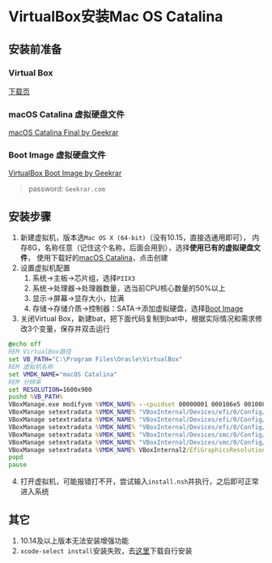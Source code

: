 # VirtualBox安装Mac OS Catalina

## 安装前准备

### Virtual Box

[下载页](https://www.virtualbox.org/wiki/Downloads)

### macOS Catalina 虚拟硬盘文件

[macOS Catalina Final by Geekrar](https://drive.google.com/drive/folders/1Odu1gu4cdMU0HNw8QztrR_fvYlmcNSLt)

### Boot Image 虚拟硬盘文件

[VirtualBox Boot Image by Geekrar](https://drive.google.com/drive/folders/1xcTmJOBc9dZQMySYgW_TNpjd2YY6WV0s)

> password: `Geekrar.com`

## 安装步骤

1. 新建虚拟机，版本选`Mac OS X (64-bit)`（没有10.15，直接选通用即可），
   内存8G，名称任意（记住这个名称，后面会用到），选择**使用已有的虚拟硬盘文件**，
   使用下载好的[macOS Catalina](#macos-catalina-虚拟硬盘文件)，点击创建
2. 设置虚拟机配置
   1. 系统->主板->芯片组，选择`PIIX3`
   2. 系统->处理器->处理器数量，选当前CPU核心数量的50%以上
   3. 显示->屏幕->显存大小，拉满
   4. 存储->存储介质->控制器：SATA->添加虚拟硬盘，选择[Boot Image](#boot-image-虚拟硬盘文件)
3. 关闭Virtual Box，新建bat，把下面代码复制到bat中，根据实际情况和需求修改3个变量，保存并双击运行
```bat
@echo off
REM VirtualBox路径
set VB_PATH="C:\Program Files\Oracle\VirtualBox"
REM 虚拟机名称
set VMDK_NAME="macOS Catalina"
REM 分辨率
set RESOLUTION=1600x900
pushd %VB_PATH%
VBoxManage.exe modifyvm %VMDK_NAME% --cpuidset 00000001 000106e5 00100800 0098e3fd bfebfbff
VBoxManage setextradata %VMDK_NAME% "VBoxInternal/Devices/efi/0/Config/DmiSystemProduct" "iMac11,3"
VBoxManage setextradata %VMDK_NAME% "VBoxInternal/Devices/efi/0/Config/DmiSystemVersion" "1.0"
VBoxManage setextradata %VMDK_NAME% "VBoxInternal/Devices/efi/0/Config/DmiBoardProduct" "Iloveapple"
VBoxManage setextradata %VMDK_NAME% "VBoxInternal/Devices/smc/0/Config/DeviceKey" "ourhardworkbythesewordsguardedpleasedontsteal(c)AppleComputerInc"
VBoxManage setextradata %VMDK_NAME% "VBoxInternal/Devices/smc/0/Config/GetKeyFromRealSMC" 1
VBoxManage setextradata %VMDK_NAME% VBoxInternal2/EfiGraphicsResolution %RESOLUTION%
popd
pause
```
4. 打开虚拟机，可能报错打不开，尝试输入`install.nsh`并执行，之后即可正常进入系统

## 其它

1. 10.14及以上版本无法安装增强功能
2. `xcode-select install`安装失败，去[这里](https://developer.apple.com/downloads/index.action?name=for%20Xcode)下载自行安装
